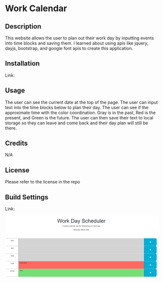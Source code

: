 # Work Calendar

## Description

This website allows the user to plan out their work day by inputting events into time blocks and saving them. I learned about using apis like jquery, dayjs, bootstrap, and google font apis to create this application.

## Installation

Link: 

## Usage

The user can see the current date at the top of the page. The user can input text into the time blocks below to plan their day. The user can see if the approximate time with the color coordination. Gray is in the past, Red is the present, and Green is the future. The user can then save their text to local storage so they can leave and come back and their day plan will still be there.

## Credits 

N/A

## License

Please refer to the license in the repo

## Build Settings 

Link:

![image](/Assets/Images/work-scheduler.png)